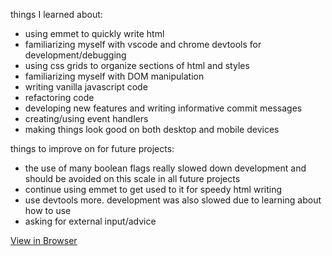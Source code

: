 things I learned about:
- using emmet to quickly write html
- familiarizing myself with vscode and chrome devtools for development/debugging
- using css grids to organize sections of html and styles
- familiarizing myself with DOM manipulation
- writing vanilla javascript code
- refactoring code
- developing new features and writing informative commit messages
- creating/using event handlers
- making things look good on both desktop and mobile devices

things to improve on for future projects:
- the use of many boolean flags really slowed down development and should be avoided on this scale in all future projects
- continue using emmet to get used to it for speedy html writing
- use devtools more. development was also slowed due to learning about how to use
- asking for external input/advice

[View in Browser](https://syeo-1.github.io/calculator/)
